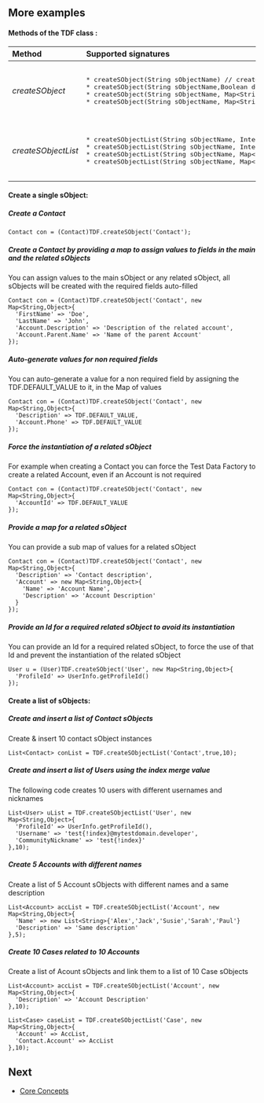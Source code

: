 
## More examples


#### Methods of the TDF class :


<table>
<thead>
<tr>
  <th align='left'>Method</th>
  <th align='left'>Supported signatures</th>
</tr>
</thead>
<tbody>
<tr>
  <td>
  <em>createSObject</em>
  </td>
  <td>
<pre lang='apex'>  
* createSObject(String sObjectName) // create an sObject with all required fields auto-filled and insert all sObjects
* createSObject(String sObjectName,Boolean doInsert) // create an sObject with all required fields auto-filled and insert all sObjects if the doInsert = true
* createSObject(String sObjectName, Map&lt;String,Object&gt; mapValuesOverride) // create an sObject with all required fields auto-filled, assign the values defined in the mapValuesOverride and insert all sObjects if the doInsert = true
* createSObject(String sObjectName, Map&lt;String,Object&gt; mapValuesOverride, Boolean doInsert) // create an sObject with all required fields auto-filled, assign the values defined in the mapValuesOverride and insert all sObjects if the doInsert = true

</pre>
  </td>
</tr>
<tr>
</tr>
<tr>
  <td>
  <em>createSObjectList</em>
  </td>
  <td>
<pre lang='apex'>  
* createSObjectList(String sObjectName, Integer numberOfSObjects) // create a list of sObject with all required fields auto-filled and insert all sObjects
* createSObjectList(String sObjectName, Integer numberOfSObjects, Boolean doInsert) // create a list of sObject with all required fields auto-filled and insert all sObjects if the doInsert = true
* createSObjectList(String sObjectName, Map&lt;String,Object&gt; mapValuesOverride, Integer numberOfSObjects) // create a list of sObject with all required fields auto-filled, assign the values defined in the mapValuesOverride and insert all sObjects
* createSObjectList(String sObjectName, Map&lt;String,Object&gt; mapValuesOverride, Integer numberOfSObjects, Boolean doInsert) // create a list of sObject with all required fields auto-filled, assign the values defined in the mapValuesOverride and insert all sObjects if the doInsert = true

</pre>
  </td>
</tr>
</table>


#### Create a single sObject:

##### Create a Contact 
  ```apex
  Contact con = (Contact)TDF.createSObject('Contact');
  ```

##### Create a Contact by providing a map to assign values to fields in the main and the related sObjects

You can assign values to the main sObject or any related sObject, all sObjects will be created with the required fields auto-filled 
  ```apex
  Contact con = (Contact)TDF.createSObject('Contact', new Map<String,Object>{
    'FirstName' => 'Doe',
    'LastName' => 'John',
    'Account.Description' => 'Description of the related account',
    'Account.Parent.Name' => 'Name of the parent Account'
  });
  ```

##### Auto-generate values for non required fields

You can auto-generate a value for a non required field by assigning the TDF.DEFAULT_VALUE to it, in the Map of values
  ```apex
  Contact con = (Contact)TDF.createSObject('Contact', new Map<String,Object>{
    'Description' => TDF.DEFAULT_VALUE,
    'Account.Phone' => TDF.DEFAULT_VALUE
  });
  ```

##### Force the instantiation of a related sObject

For example when creating a Contact you can force the Test Data Factory to create a related Account, even if an Account is not required
  ```apex
  Contact con = (Contact)TDF.createSObject('Contact', new Map<String,Object>{
    'AccountId' => TDF.DEFAULT_VALUE
  });
  ```

##### Provide a map for a related sObject

You can provide a sub map of values for a related sObject
  ```apex
  Contact con = (Contact)TDF.createSObject('Contact', new Map<String,Object>{
    'Description' => 'Contact description',
    'Account' => new Map<String,Object>{
      'Name' => 'Account Name',
      'Description' => 'Account Description'
    }
  });
  ```

##### Provide an Id for a required related sObject to avoid its instantiation

You can provide an Id for a required related sObject, to force the use of that Id and prevent the instantiation of the related sObject
  ```apex
  User u = (User)TDF.createSObject('User', new Map<String,Object>{
    'ProfileId' => UserInfo.getProfileId()
  });
  ```

#### Create a list of sObjects:

##### Create and insert a list of Contact sObjects

Create & insert 10 contact sObject instances
  ```apex
  List<Contact> conList = TDF.createSObjectList('Contact',true,10);
  ```

##### Create and insert a list of Users using the index merge value

The following code creates 10 users with different usernames and nicknames 
  ```apex
  List<User> uList = TDF.createSObjectList('User', new Map<String,Object>{
    'ProfileId' => UserInfo.getProfileId(),
    'Username' => 'test{!index}@mytestdomain.developer',
    'CommunityNickname' => 'test{!index}'
  },10);
  ```


##### Create 5 Accounts with different names

Create a list of 5 Account sObjects with different names and a same description
  ```apex
  List<Account> accList = TDF.createSObjectList('Account', new Map<String,Object>{
    'Name' => new List<String>{'Alex','Jack','Susie','Sarah','Paul'}
    'Description' => 'Same description'
  },5);
  ```


##### Create 10 Cases related to 10 Accounts

Create a list of Acount sObjects and link them to a list of 10 Case sObjects
  ```apex
  List<Account> accList = TDF.createSObjectList('Account', new Map<String,Object>{
    'Description' => 'Account Description'
  },10);
  ```
  
  ```apex
  List<Case> caseList = TDF.createSObjectList('Case', new Map<String,Object>{
    'Account' => AccList,
    'Contact.Account' => AccList
  },10);
  ```

## Next

* [Core Concepts](CONCEPT.md)
